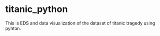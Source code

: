 # titanic_python
This is EDS and data visualization of the dataset of titanic tragedy using pyhton.
